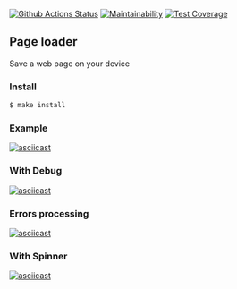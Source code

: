[![Github Actions Status](https://github.com/morphizm/backend-project-lvl3/workflows/CI/badge.svg)](https://github.com/morphizm/backend-project-lvl3/actions)
[![Maintainability](https://api.codeclimate.com/v1/badges/b2812a1bc0ad403cefb1/maintainability)](https://codeclimate.com/github/morphizm/backend-project-lvl3/maintainability)
[![Test Coverage](https://api.codeclimate.com/v1/badges/b2812a1bc0ad403cefb1/test_coverage)](https://codeclimate.com/github/morphizm/backend-project-lvl3/test_coverage)

## Page loader
Save a web page on your device

### Install
```sh
$ make install
```

### Example
[![asciicast](https://asciinema.org/a/oenDocoYV4TcaU2KJFE7t38Qd.svg)](https://asciinema.org/a/oenDocoYV4TcaU2KJFE7t38Qd)

### With Debug
[![asciicast](https://asciinema.org/a/koELvKftti8J1mxsbWcYqXeht.svg)](https://asciinema.org/a/koELvKftti8J1mxsbWcYqXeht)

### Errors processing
[![asciicast](https://asciinema.org/a/Gx20UfUsy8vuuYVcDTm6T1JSh.svg)](https://asciinema.org/a/Gx20UfUsy8vuuYVcDTm6T1JSh)

### With Spinner
[![asciicast](https://asciinema.org/a/cNKu5iBWgDOHFtZGLijukpObW.svg)](https://asciinema.org/a/cNKu5iBWgDOHFtZGLijukpObW)